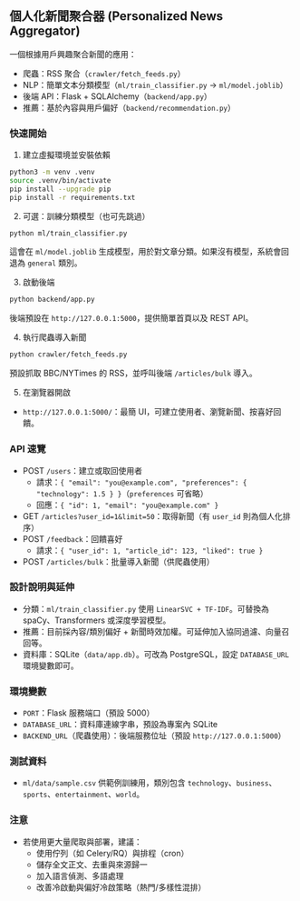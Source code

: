 ## 個人化新聞聚合器 (Personalized News Aggregator)

一個根據用戶興趣聚合新聞的應用：
- 爬蟲：RSS 聚合（`crawler/fetch_feeds.py`）
- NLP：簡單文本分類模型（`ml/train_classifier.py` -> `ml/model.joblib`）
- 後端 API：Flask + SQLAlchemy（`backend/app.py`）
- 推薦：基於內容與用戶偏好（`backend/recommendation.py`）

### 快速開始
1) 建立虛擬環境並安裝依賴
```bash
python3 -m venv .venv
source .venv/bin/activate
pip install --upgrade pip
pip install -r requirements.txt
```

2) 可選：訓練分類模型（也可先跳過）
```bash
python ml/train_classifier.py
```
這會在 `ml/model.joblib` 生成模型，用於對文章分類。如果沒有模型，系統會回退為 `general` 類別。

3) 啟動後端
```bash
python backend/app.py
```
後端預設在 `http://127.0.0.1:5000`，提供簡單首頁以及 REST API。

4) 執行爬蟲導入新聞
```bash
python crawler/fetch_feeds.py
```
預設抓取 BBC/NYTimes 的 RSS，並呼叫後端 `/articles/bulk` 導入。

5) 在瀏覽器開啟
- `http://127.0.0.1:5000/`：最簡 UI，可建立使用者、瀏覽新聞、按喜好回饋。

### API 速覽
- POST `/users`：建立或取回使用者
  - 請求：`{ "email": "you@example.com", "preferences": { "technology": 1.5 } }`（`preferences` 可省略）
  - 回應：`{ "id": 1, "email": "you@example.com" }`
- GET `/articles?user_id=1&limit=50`：取得新聞（有 `user_id` 則為個人化排序）
- POST `/feedback`：回饋喜好
  - 請求：`{ "user_id": 1, "article_id": 123, "liked": true }`
- POST `/articles/bulk`：批量導入新聞（供爬蟲使用）

### 設計說明與延伸
- 分類：`ml/train_classifier.py` 使用 `LinearSVC + TF-IDF`。可替換為 spaCy、Transformers 或深度學習模型。
- 推薦：目前採內容/類別偏好 + 新聞時效加權。可延伸加入協同過濾、向量召回等。
- 資料庫：SQLite（`data/app.db`）。可改為 PostgreSQL，設定 `DATABASE_URL` 環境變數即可。

### 環境變數
- `PORT`：Flask 服務端口（預設 5000）
- `DATABASE_URL`：資料庫連線字串，預設為專案內 SQLite
- `BACKEND_URL`（爬蟲使用）：後端服務位址（預設 `http://127.0.0.1:5000`）

### 測試資料
- `ml/data/sample.csv` 供範例訓練用，類別包含 `technology`、`business`、`sports`、`entertainment`、`world`。

### 注意
- 若使用更大量爬取與部署，建議：
  - 使用佇列（如 Celery/RQ）與排程（cron）
  - 儲存全文正文、去重與來源歸一
  - 加入語言偵測、多語處理
  - 改善冷啟動與偏好冷啟策略（熱門/多樣性混排）
